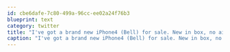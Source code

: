 ```yaml
---
id: cbe6dafe-7c80-499a-96cc-ee02a24f76b3
blueprint: text
category: twitter
title: "I've got a brand new iPhone4 (Bell) for sale. New in box, no air time, $600"
caption: "I've got a brand new iPhone4 (Bell) for sale. New in box, no air time, $600"
---
```

